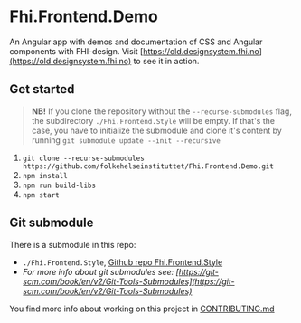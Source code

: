 # Fhi.Frontend.Demo

An Angular app with demos and documentation of CSS and Angular components with FHI-design. Visit
[https://old.designsystem.fhi.no](https://old.designsystem.fhi.no) to see it in action.

## Get started

>**NB!** If you clone the repository without the `--recurse-submodules` flag, the subdirectory `./Fhi.Frontend.Style` will be empty. If that's the case, you have to initialize the submodule and clone it's content by running `git submodule update --init --recursive`

1. `git clone --recurse-submodules https://github.com/folkehelseinstituttet/Fhi.Frontend.Demo.git`
2. `npm install`
3. `npm run build-libs`
4. `npm start`

## Git submodule

There is a submodule in this repo:

- `./Fhi.Frontend.Style`, [Github repo Fhi.Frontend.Style](https://github.com/folkehelseinstituttet/Fhi.Frontend.Style)
- *For more info about git submodules see: [https://git-scm.com/book/en/v2/Git-Tools-Submodules](https://git-scm.com/book/en/v2/Git-Tools-Submodules)*

You find more info about working on this project in [CONTRIBUTING.md](CONTRIBUTING.md)

